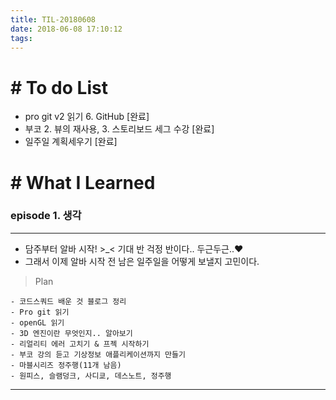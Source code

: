 ```yaml
---
title: TIL-20180608
date: 2018-06-08 17:10:12
tags: 
---
```


# # To do List

- pro git v2 읽기 6. GitHub [완료]
- 부코 2. 뷰의 재사용, 3. 스토리보드 세그 수강 [완료]
- 일주일 계획세우기 [완료]


# # What I Learned

### episode 1. 생각

---

- 담주부터 알바 시작! >_< 기대 반 걱정 반이다.. 두근두근..♥
- 그래서 이제 알바 시작 전 남은 일주일을 어떻게 보낼지 고민이다.

> Plan
> 
	- 코드스쿼드 배운 것 블로그 정리
	- Pro git 읽기
	- openGL 읽기
	- 3D 엔진이란 무엇인지.. 알아보기
	- 리얼리티 에러 고치기 & 프젝 시작하기
	- 부코 강의 듣고 기상정보 애플리케이션까지 만들기
	- 마블시리즈 정주행(11개 남음)
	- 원피스, 슬램덩크, 사디쿄, 데스노트, 정주행

---